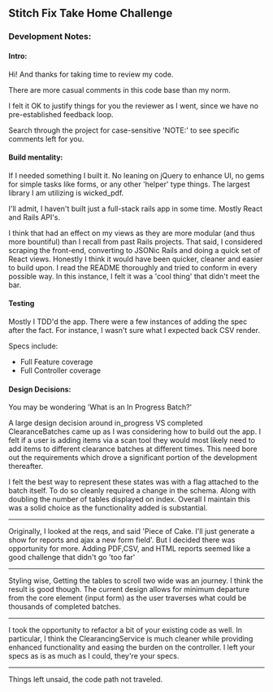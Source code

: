 ## Stitch Fix Take Home Challenge
### Development Notes:

#### Intro:

Hi! And thanks for taking time to review my code.

There are more casual comments in this code base than my norm.

I felt it OK to justify things for you the reviewer as I went, since we have no pre-established feedback loop.

Search through the project for case-sensitive 'NOTE:' to see specific comments left for you.

#### Build mentality:

If I needed something I built it. No leaning on jQuery to enhance UI, no gems for simple tasks like forms, or any other 'helper' type things. The largest library I am utilizing is wicked_pdf.

I'll admit, I haven't built just a full-stack rails app in some time. Mostly React and Rails API's.

I think that had an effect on my views as they are more modular (and thus more bountiful) than I recall from past Rails projects. That said, I considered scraping the front-end, converting to JSONic Rails and doing a quick set of React views. Honestly I think it would have been quicker, cleaner and easier to build upon. I read the README thoroughly and tried to conform in every possible way. In this instance, I felt it was a 'cool thing' that didn't meet the bar.

#### Testing
Mostly I TDD'd the app. There were a few instances of adding the spec after the fact. For instance, I wasn't sure what I expected back CSV render.

Specs include:
- Full Feature coverage
- Full Controller coverage


#### Design Decisions:

You may be wondering 'What is an In Progress Batch?'

A large design decision around in_progress VS completed ClearanceBatches
came up as I was considering how to build out the app.
I felt if a user is adding items via a scan tool they would most likely need
to add items to different clearance batches at different times. This need bore
out the requirements which drove a significant portion of the development thereafter.

I felt the best way to represent these states was with a flag attached to the batch itself.
To do so cleanly required a change in the schema. Along with doubling the number of tables displayed on index.
Overall I maintain this was a solid choice as the functionality added is substantial.

-----

Originally, I looked at the reqs, and said 'Piece of Cake. I'll just generate a show for reports and ajax a new form field'.
But I decided there was opportunity for more. Adding PDF,CSV, and HTML reports seemed like a good challenge that didn't go 'too far'

-----

Styling wise, Getting the tables to scroll two wide was an journey. I think the result is good though.
The current design allows for minimum departure from the core element (input form) as the user traverses what could be thousands of completed batches.

-----

I took the opportunity to refactor a bit of your existing code as well.
In particular, I think the ClearancingService is much cleaner
while providing enhanced functionality and easing the burden on the controller.
I left your specs as is as much as I could, they're your specs.

-----

Things left unsaid, the code path not traveled.
